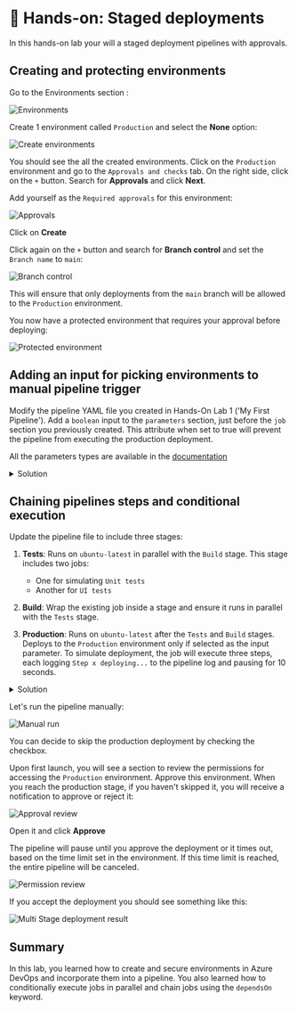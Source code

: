 # 🔨 Hands-on: Staged deployments

In this hands-on lab your will a staged deployment pipelines with approvals.

## Creating and protecting environments

Go to the Environments section :

![Environments](assets/environments-section.png)

Create 1 environment called `Production` and select the **None** option:

![Create environments](assets/new-environment.png)

You should see the all the created environments. Click on the `Production` environment and go to the `Approvals and checks` tab. On the right side, click on the `+` button. Search for **Approvals** and click **Next**.

Add yourself as the `Required approvals` for this environment:

![Approvals](assets/approvals.png)

Click on **Create** 

Click again on the `+` button and search for **Branch control** and set the `Branch name` to `main`:

![Branch control](assets/branch-control.png)

This will ensure that only deployments from the `main` branch will be allowed to the `Production` environment.

You now have a protected environment that requires your approval before deploying:

![Protected environment](assets/prod-environment.png)

## Adding an input for picking environments to manual pipeline trigger

Modify the pipeline YAML file you created in Hands-On Lab 1 ('My First Pipeline'). Add a `boolean` input to the `parameters` section, just before the `job` section you previously created. 
This attribute when set to true will prevent the pipeline from executing the production deployment. 

All the parameters types are available in the [documentation](https://learn.microsoft.com/en-us/azure/devops/pipelines/process/runtime-parameters?view=azure-devops&tabs=script#parameter-data-types)

<details>
<summary>Solution</summary>

```YAML
parameters:
- name: skipProductionDeployment
  displayName: 'Skip the production deployment'
  type: boolean
  default: true
```

</details>

## Chaining pipelines steps and conditional execution

Update the pipeline file to include three stages:  
  
1. **Tests**: Runs on `ubuntu-latest` in parallel with the `Build` stage. This stage includes two jobs:  
    - One for simulating `Unit tests`  
    - Another for `UI tests`  
     
2. **Build**: Wrap the existing job inside a stage and ensure it runs in parallel with the `Tests` stage.  
     
3. **Production**: Runs on `ubuntu-latest` after the `Tests` and `Build` stages. Deploys to the `Production` environment only if selected as the input parameter. To simulate deployment, the job will execute three steps, each logging `Step x deploying...` to the pipeline log and pausing for 10 seconds. 

<details>
<summary>Solution</summary>

```YAML
stages:
- stage: Tests
  jobs:
  - job: 
    displayName: Unit tests
    steps:
      - script: echo simulate running your unit tests!
        displayName: 'Run unit tests'
  - job: 
    displayName: UI tests
    steps:
      - script: echo "🧪 Testing..."
        displayName: 'UI Test'

- stage: Build
  dependsOn: [] # This will remove the implicit dependency and run in parallel with the stage: Tests above 
  jobs:
  - job: Build
    displayName: 'Build job'
    pool:
      vmImage: 'ubuntu-latest'
    steps:
    - script: |
        echo "🎉 The job started by: $(Build.Reason)"
        echo "🔎 The name of your branch is $(Build.SourceBranchName)."
      displayName: 'Run a multi-line script'

- stage: Production
  condition: ${{ ne(parameters.skipProductionDeployment, true) }}
  dependsOn:
  - Tests
  - Build
  jobs:
  - deployment:
    displayName: Production deploy
    environment: Production
    strategy:
     runOnce:
       deploy:
         steps:
          - script: |
              echo "🚀 Step 1..."
              sleep 10
            displayName: 'Step 1'
          - script: |
              echo "🚀 Step 2..."
              sleep 10
            displayName: 'Step 2'
          - script: |
              echo "🚀 Step 3..."
              sleep 10
            displayName: 'Step 3'
```

</details>

Let's run the pipeline manually:

![Manual run](assets/manual-trigger.png)

You can decide to skip the production deployment by checking the checkbox.

Upon first launch, you will see a section to review the permissions for accessing the `Production` environment. Approve this environment. When you reach the production stage, if you haven't skipped it, you will receive a notification to approve or reject it:  

![Approval review](assets/approval-review.png)

Open it and click **Approve**

The pipeline will pause until you approve the deployment or it times out, based on the time limit set in the environment. If this time limit is reached, the entire pipeline will be canceled.

![Permission review](assets/approve-production-deployment.png)

If you accept the deployment you should see something like this:

![Multi Stage deployment result](assets/multi-stage-deployment-result.png)

## Summary

In this lab, you learned how to create and secure environments in Azure DevOps and incorporate them into a pipeline. You also learned how to conditionally execute jobs in parallel and chain jobs using the `dependsOn` keyword. 